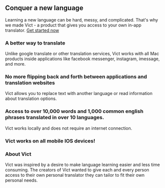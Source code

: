 ## Conquer a new language

Learning a new language can be hard, messy, and complicated. That's why we made Vict - a product that gives you access to your own in-app translator.
[Get started now](https://github.com/dtvangogh/Vict/)


### A better way to translate

Unlike google translate or other translation services, Vict works with all Mac products inside applications like facebook messenger, instagram, imessage, and more.

### No more flipping back and forth between applications and translation websites
Vict allows you to replace text with another language or read information about translation options.


### Access to over 10,000 words and 1,000 common english phrases translated in over 10 languages. 
Vict works locally and does not require an internet connection.

### Vict works on all mobile IOS devices!


### About Vict

Vict was inspired by a desire to make language learning easier and less time consuming. The creators of Vict wanted to give each and every person access to their own personal translator they can tailor to fit their own personal needs. 


